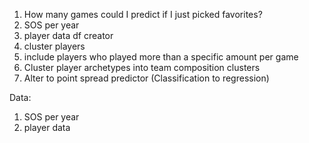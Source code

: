 1. How many games could I predict if I just picked favorites?
2. SOS per year
3. player data df creator
4. cluster players
5. include players who played more than a specific amount per game
6. Cluster player archetypes into team composition clusters
7. Alter to point spread predictor (Classification to regression)


Data:
1. SOS per year
2. player data
